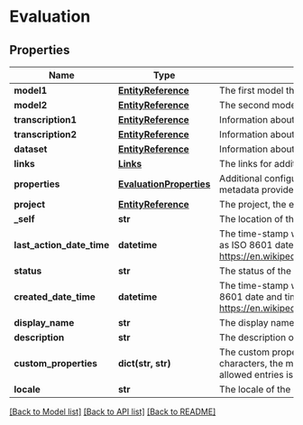 # Evaluation

## Properties
Name | Type | Description | Notes
------------ | ------------- | ------------- | -------------
**model1** | [**EntityReference**](EntityReference.md) | The first model that can be used to evaluate the improvements and differences. | 
**model2** | [**EntityReference**](EntityReference.md) | The second model that can be used to evaluate the improvements and differences. | 
**transcription1** | [**EntityReference**](EntityReference.md) | Information about the transcriptions used in the evaluation with model1. | [optional] 
**transcription2** | [**EntityReference**](EntityReference.md) | Information about the transcriptions used in the evaluation with model2. | [optional] 
**dataset** | [**EntityReference**](EntityReference.md) | Information about the dataset used in the evaluation. | 
**links** | [**Links**](Links.md) | The links for additional actions or content related to this evaluation. | [optional] 
**properties** | [**EvaluationProperties**](EvaluationProperties.md) | Additional configuration options when creating a new evaluation and additional metadata provided by the service. | [optional] 
**project** | [**EntityReference**](EntityReference.md) | The project, the evaluation is associated with. | [optional] 
**_self** | **str** | The location of this entity. | [optional] 
**last_action_date_time** | **datetime** | The time-stamp when the current status was entered.  The time stamp is encoded as ISO 8601 date and time format  (\&quot;YYYY-MM-DDThh:mm:ssZ\&quot;, see https://en.wikipedia.org/wiki/ISO_8601#Combined_date_and_time_representations). | [optional] 
**status** | **str** | The status of the object. | [optional] 
**created_date_time** | **datetime** | The time-stamp when the object was created.  The time stamp is encoded as ISO 8601 date and time format  (\&quot;YYYY-MM-DDThh:mm:ssZ\&quot;, see https://en.wikipedia.org/wiki/ISO_8601#Combined_date_and_time_representations). | [optional] 
**display_name** | **str** | The display name of the object. | 
**description** | **str** | The description of the object. | [optional] 
**custom_properties** | **dict(str, str)** | The custom properties of this entity. The maximum allowed key length is 64 characters, the maximum  allowed value length is 256 characters and the count of allowed entries is 10. | [optional] 
**locale** | **str** | The locale of the contained data. | 

[[Back to Model list]](../README.md#documentation-for-models) [[Back to API list]](../README.md#documentation-for-api-endpoints) [[Back to README]](../README.md)


